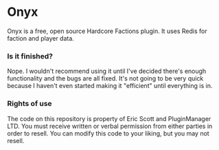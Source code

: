 # Onyx
Onyx is a free, open source Hardcore Factions plugin. It uses Redis for faction and player data.

### Is it finished?
Nope. I wouldn't recommend using it until I've decided there's enough functionality and the bugs are all fixed.
It's not going to be very quick because I haven't even started making it "efficient" until everything is in.

### Rights of use
The code on this repository is property of Eric Scott and PluginManager LTD. You must receive written or verbal permission from either parties in order to resell.
You can modify this code to your liking, but you may not resell.
